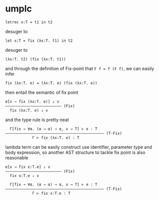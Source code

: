 # umplc

```
letrec x:T = t1 in t2
```

desuger to

```
let x:T = fix (λx:T. t1) in t2
```

desuger to

```
(λx:T. t2) (fix (λx:T. t1))
```

and through the definition of Fix-point that `F f = f (F f)`, we can easily infer

```
fix (λx:T. e) = (λx:T. e) (fix (λx:T. e))
```

then entail the semantic of fix point

```
e[x → fix (λx:T. e)] ⇓ v
————————————————————————— (Fix)
  fix (λx:T. e) ⇓ v
```

and the type rule is pretty neat

```
  Γ[fix → ∀α. (α → α) → α, x → T] ⊢ e : T
———————————————————————————————————————————— (T-Fix)
            Γ ⊢ fix (λx:T. e) : T
```

lambda term can be easily construct use identifier, parameter type and body expression, so another AST structure to tackle fix point is also reasonable

```
e[x → fix x:T.e] ⇓ v
————————————————————————— (Fix)
  fix x:T.e ⇓ v
```

```
  Γ[fix → ∀α. (α → α) → α, x → T] ⊢ e : T
———————————————————————————————————————————— (T-Fix)
            Γ ⊢ fix x:T.e : T
```

